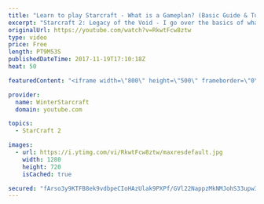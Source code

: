 ```yaml
---
title: "Learn to play Starcraft - What is a Gameplan? (Basic Guide & Tutorial)"
excerpt: "Starcraft 2: Legacy of the Void - I go over the basics of what a gameplan in starcraft 2 is and how to put one together.  Note this is not a guide on WHAT gameplan you should be using as each race!"
originalUrl: https://youtube.com/watch?v=RkwtFcw8ztw
type: video
price: Free
length: PT9M53S
publishedDateTime: 2017-11-19T17:10:18Z
heat: 50

featuredContent: "<iframe width=\"800\" height=\"500\" frameborder=\"0\" src=\"https://www.youtube.com/embed/RkwtFcw8ztw\" allow=\"accelerometer; autoplay; encrypted-media; gyroscope; picture-in-picture\" allowfullscreen></iframe>"

provider:
  name: WinterStarcraft
  domain: youtube.com

topics:
  - StarCraft 2

images:
  - url: https://i.ytimg.com/vi/RkwtFcw8ztw/maxresdefault.jpg
    width: 1280
    height: 720
    isCached: true

secured: "fArso3y9KTFB8ek9vdbpeCIoHAzUlak9PXPf/GVl22NappzMkNMJohS33upw3537oahSJqqkOgTpt1H/jsWbaEO46vgJFNZnTGePMhyKLj9lUUD88m/nGxvIZ1t2yq60k9RJ4LG2CcDnqVeSIyg+H3W7ghCwn6KCQWC5ARVbB2PGzn1GxFDpqYyqkEaL4/BGwBbFRe//NpXOY7yXShM8Q645LrA24mM528/bxn0K6fA07/ZlKcSZ0rmMTo0DCoF9GthejyGpMZ5GiXxT0p7ynJAKfBdn7EDE67nYFchvLM7D+ldSxN8UnINZSAzucLxTIAGCwvmDO0Fa8yPuFlf9Y4WvXNxApRiFNQfxTLXT52PZPjzZJH2qeRERafZJS02eqdjS0OdXY+8ccQdyOYrefGsYLf4ll3uHf9AgyEDzMA8=;oYBLXfauq3ogtdEiOjBSFw=="
---
```


